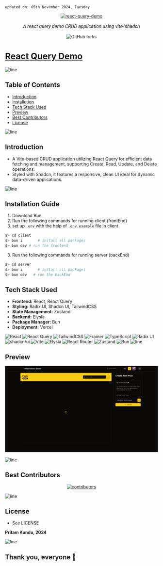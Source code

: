     updated on: 05th November 2024, Tuesday

<div align=center>
    <a href="https://github.com/warmachine028/react-query-demo">
        <img width="200" src="https://query.gg/favicon.png" alt="react-query-demo">
    </a>
    <p style="font-family: roboto, calibri; font-size:12pt; font-style:italic"> A react query demo CRUD application using vite/shadcn </p>
    <a src="https://github.com/warmachine028/react-query-demo/forks">
        <img alt="GitHub forks" src="https://img.shields.io/github/forks/warmachine028/react-query-demo">
    </a>
</div>

# [React Query Demo](https://github.com/warmachine028/react-query-demo)

![line]

## Table of Contents

- [Introduction](#introduction)
- [Installation](#installation-guide)
- [Tech Stack Used](#tech-stack-used)
- [Preview](#preview)
- [Best Contributors](#best-contributors)
- [License](#license)

![line]

## Introduction

- A Vite-based CRUD application utilizing React Query for efficient data fetching and management, supporting Create, Read, Update, and Delete operations.
- Styled with Shadcn, it features a responsive, clean UI ideal for dynamic data-driven applications.

![line]

## Installation Guide

  1. Download Bun
  2. Run the following commands for running client (frontEnd)
  3. set up `.env` with the help of `.env.example` file in client
```sh
$> cd client
$> bun i       # install all packages
$> bun dev # run the frontend
```
  3. Run the following commands for running server (backEnd)
```sh
$> cd server
$> bun i       # install all packages
$> bun dev   # run the backEnd
```

## Tech Stack Used
- **Frontend:** React, React Query
- **Styling:** Radix UI, Shadcn UI, TailwindCSS
- **State Management:** Zustand
- **Backend:** Elysia
- **Package Manager:** Bun
- **Deployment:** Vercel

![React](https://img.shields.io/badge/react-%2320232a.svg?style=for-the-badge&logo=react&logoColor=%2361DAFB)
![React Query](https://img.shields.io/badge/-React%20Query-FF4154?style=for-the-badge&logo=react%20query&logoColor=white)
![TailwindCSS](https://img.shields.io/badge/tailwindcss-%2338B2AC.svg?style=for-the-badge&logo=tailwind-css&logoColor=white)
![Framer](https://img.shields.io/badge/Framer-black?style=for-the-badge&logo=framer&logoColor=blue)
![TypeScript](https://img.shields.io/badge/typescript-white?style=for-the-badge&logo=typescript&logoColor=blue) 
![Radix UI](https://img.shields.io/badge/radix%20ui-161618.svg?style=for-the-badge&logo=radix-ui&logoColor=white) ![shadcn/ui](https://img.shields.io/badge/Shadcn/ui-black?style=for-the-badge&logo=shadcnui&logoColor=white) ![Vite](https://img.shields.io/badge/vite-%23646CFF.svg?style=for-the-badge&logo=vite&logoColor=white)
![Elysia](https://img.shields.io/badge/elysia-%23000000.svg?style=for-the-badge&logo=elysia&logoColor=white) ![React Router](https://img.shields.io/badge/React_Router-CA4245?style=for-the-badge&logo=react-router&logoColor=white) ![Zustand](https://img.shields.io/badge/zustand-%23323330.svg?style=for-the-badge&logo=zustand&logoColor=%23F7DF1E)
![Bun](https://img.shields.io/badge/Bun-%23000000.svg?style=for-the-badge&logo=bun&logoColor=white) 
![line]

## Preview

<picture align="center">
    <source media="(prefers-color-scheme: light)" srcset=".github/preview-light.png">
    <source media="(prefers-color-scheme: dark)" srcset=".github/preview-dark.png">
    <img src=".github/preview-light.png" alt="preview">
</picture>

![line]

## Best Contributors

<div align="center">
    <a href="https://github.com/warmachine028/react-query-demo/graphs/contributors">
        <img src="https://contrib.rocks/image?repo=warmachine028/react-query-demo" alt="contributors"/>
    </a>
</div>

![line]

## License

- See [LICENSE]

**Pritam Kundu, 2024**

![line]

## Thank you, everyone 💚

[icons]: https://icons8.com
[markdown-badges]: https://github.com/Ileriayo/markdown-badges
[custom-icons]: https://simpleicons.org
[line]: https://user-images.githubusercontent.com/75939390/137615281-3a875960-92cc-407f-97fe-fd2319bdb252.png
[License]: https://github.com/warmachine028/react-query-demo/blob/main/LICENSE

<!-- 05/11/24 -->
